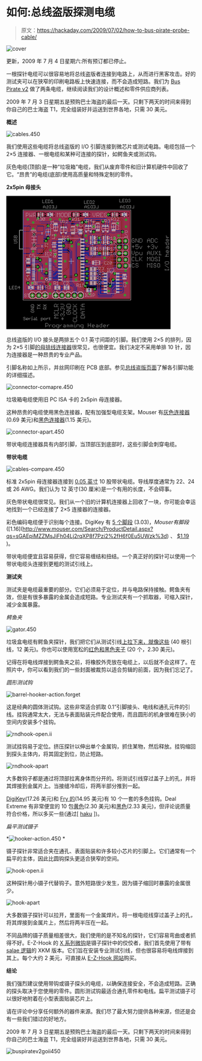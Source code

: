 # 如何:总线盗版探测电缆

> 原文：<https://hackaday.com/2009/07/02/how-to-bus-pirate-probe-cable/>

![cover](img/c135399b76d4e4fbe061dca66d49e079.png "cover")

更新，2009 年 7 月 4 日星期六:所有预订都已停止。

一根探针电缆可以很容易地将总线盗版者连接到电路上，从而进行黑客攻击。好的测试夹可以在狭窄的印刷电路板上快速连接，而不会造成短路。我们为 [Bus Pirate v2](http://hackaday.com/2009/06/25/how-to-the-bus-pirate-v2-with-usb/) 做了两条电缆，继续阅读我们的设计概述和零件供应商列表。

2009 年 7 月 3 日星期五是预购巴士海盗的最后一天。只剩下两天的时间来得到你自己的巴士海盗 T1，完全组装好并运送到世界各地，只需 30 美元。

**概述**

![cables.450](img/0eb5bd5def02b6adb958f918c4ac1fc1.png "cables.450")

我们使用这些电缆将总线盗版的 I/O 引脚连接到微芯片或测试电路。电缆包括一个 2×5 连接器、一根电缆和某种可连接的探针，如鳄鱼夹或测试钩。

灰色电缆(顶部)是一种“垃圾箱”电缆，我们从废弃零件和旧计算机硬件中回收了它。“昂贵”的电缆(底部)使用高质量和特殊定制的零件。

**2x5pin 母接头**

![](img/7c83d7395e19b6e55dea8089cd2c05a1.png)

总线盗版的 I/O 接头是两排五个 0.1 英寸间距的引脚。我们使用 2×5 的排列，因为 2×5 引脚[的母排线连接器](http://en.wikipedia.org/wiki/Ribbon_cable#Cable_connectors)很常见，也很便宜。我们决定不采用单排 10 针，因为连接器是一种昂贵的专业产品。

引脚名称如上所示，并丝网印刷在 PCB 底部。参见[总线盗版页面](http://www.buspirate.com)了解各引脚功能的详细描述。

![connector-comapre.450](img/c8e8df1053ff2b1d36cab30de7b6ac88.png "connector-comapre.450")

垃圾箱电缆使用旧 PC ISA 卡的 2x5pin 母连接器。

这种昂贵的电缆使用黑色连接器，配有加强型电缆支架。Mouser 有[灰色连接器](http://mouser.com/Search/ProductDetail.aspx?qs=sGAEpiMZZMvT7Of4ktfHLp7HEgRb%252bXNqM189BZwCjls%3d)(0.69 美元)和[黑色连接器](http://mouser.com/Search/ProductDetail.aspx?qs=sGAEpiMZZMvT7Of4ktfHLryB5cuqtTOwUtyVZIBqjDM%3d)(1.15 美元)。

![connector-apart.450](img/1f416742701c7bd549efb876289e7d00.png "connector-apart.450")

带状电缆连接器具有内部引脚，当顶部压到底部时，这些引脚会刺穿电缆。

**带状电缆**

![cables-compare.450](img/a381cd63ce68e88ca706e852934162a7.png "cables-compare.450")

标准 2x5pin 母连接器连接到 [0.05 英寸](http://en.wikipedia.org/wiki/Ribbon_cable#Cable_sizes) 10 股带状电缆。导线厚度通常为 22、24 或 26 AWG。我们认为 12 英寸(30 厘米)是一个有用的长度，不会碍事。

灰色带状电缆很常见。我们从一个旧的计算机连接器上回收了一块，你可能会幸运地找到一个已经连接了 2×5 连接器的连接器。

彩色编码电缆便于识别每个连接。DigiKey 有 [5 个脚段](http://search.digikey.com/scripts/DkSearch/dksus.dll?Detail&name=MC10M-5-ND) ($3.03)，Mouser 有脚段( [$1.16](http://www.mouser.com/Search/ProductDetail.aspx?qs=sGAEpiMZZMsJiFh04Lj2rqXP8f7Pzi2%2fH6f0Eu5UWzk%3d) 、 [$1.19](http://www.mouser.com/Search/ProductDetail.aspx?qs=sGAEpiMZZMsJiFh04Lj2rrQIKM9xOMEOhuPHGzW6dSg%3d) )。

带状电缆便宜且容易获得，但它容易缠结和扭结。一个真正好的探针可以使用一个带状电缆头连接到更粗的测试引线上。

**测试夹**

测试夹是电缆最重要的部分。它们必须易于定位，并与电路保持接触。鳄鱼夹有效，但是有很多暴露的金属会造成短路。专业测试夹有一个抓取器，可缩入探针，减少金属暴露。

*鳄鱼夹*

![gator.450](img/a94a74a22350351fb00eacde1249ed94.png "gator.450")

垃圾盒电缆有鳄鱼夹探针，我们把它们从测试引线[上拉下来，就像这些](http://cgi.ebay.com/40-ALLIGATOR-CLIP-TEST-LEAD-INSULATED-COLOR-JUMPER-WIRE_W0QQitemZ350216518161QQcmdZViewItem) (40 根引线，12 美元)。你也可以使用宽松的[红色和黑色夹子](http://www.dealextreme.com/details.dx/sku.6359) (20 个，2.30 美元)。

记得在将电线焊接到鳄鱼夹之前，将橡胶外壳放在电缆上，以后就不会这样了。在照片中，你可以看到我们的一些封面被裁剪以适合剪辑的前面，因为我们忘记了。

*圆形测试钩*

![barrel-hooker-action.forget](img/03ce9a13a358270fd7e8a07fe3681d8b.png "barrel-hooker-action.forget")

这是经典的圆体测试钩。这些非常适合抓取 0.1”引脚接头、电线和通孔元件的引线。挂钩通常太大，无法与表面贴装元件配合使用，而且圆形的机身很难在狭小的空间内安装多个挂钩。

![rndhook-open.ii](img/9da83b33f21b293fb007bfb2b9a2d44e.png "rndhook-open.ii")

测试挂钩易于定位。挤压探针以伸出单个金属钩，抓住某物，然后释放。挂钩缩回到探头主体内，将其固定到位，防止短路。

![rndhook-apart](img/6537931c99ef6f658a052ed42b6c6dc9.png "rndhook-apart")

大多数钩子都是通过将顶部拉离身体而分开的。将测试引线穿过盖子上的孔，并将其焊接到金属片上。当接缝冷却后，将两半部分推到一起。

[DigiKey](http://search.digikey.com/scripts/DkSearch/dksus.dll?Detail&name=461-1015-ND)(17.26 美元)和 [Fry 的](http://www.frys.com/product/32861#detailed)(14.95 美元)有 10 个一套的多色挂钩。Deal Extreme 有非常便宜的 10 包[黄色](http://www.dealextreme.com/details.dx/sku.7218)(2.30 美元)和[黑色](http://www.dealextreme.com/details.dx/sku.8391)(2.33 美元)，但评论说质量符合价格，所以多买一些(通过[ [haku](http://hackaday.com/2009/06/29/parts-shiftbrite-rgb-led-module-a6281/#comment-79694) ])。

*扁平测试镊子*

*![hooker-action.450](img/7327f56f96f83767f66968fc12123826.png "hooker-action.450")
*

镊子探针非常适合夹在通孔、表面贴装和许多较小芯片的引脚上。它们通常有一个扁平的主体，因此比圆钩探头更适合狭窄的空间。

![hook-open.ii](img/2d9412da63bdecf21731eef73d50904c.png "hook-open.ii")

这种探针用小镊子代替钩子。意外短路很少发生，因为镊子缩回时暴露的金属很少。

![hook-apart](img/1df7e36755ba2939ab1145130e771c9b.png "hook-apart")

大多数镊子探针可以拉开，里面有一个金属焊片。将一根电缆线穿过盖子上的孔，将其焊接到金属片上，然后将两半压在一起。

不同品牌的镊子质量相差很大，我们使用的是不知名的探针，它们容易弯曲或者抓得不好。E-Z-Hook 的 [X 系列微钩](http://www.e-z-hook.com/Html/MicroHooks.html)是镊子探针中的佼佼者，我们首先使用了带有[salae 逻辑](http://hackaday.com/2009/03/06/tools-saleae-logic-logic-analyzer/)的 XKM 版本。它们旨在安装专业测试引线，但也很容易将电线焊接到其上。每个大约 2 美元，可直接从 [E-Z-Hook 网站](http://www.e-z-hook.com/Html/OrderingInformation.html)购买。

**结论**

我们强烈建议使用带钩或镊子探头的电缆，以确保连接安全，不会造成短路。正确的探头取决于您使用的零件。圆形测试钩最适合通孔零件和电线。扁平测试镊子可以很好地附着在小型表面贴装芯片上。

请在评论中分享任何额外的器件来源。我们尽了最大努力提供各种来源，但还是会有一些我们错过的好地方。

2009 年 7 月 3 日星期五是预购巴士海盗的最后一天。只剩下两天的时间来得到你自己的巴士海盗 T1，完全组装好并运送到世界各地，只需 30 美元。

![buspiratev2goii450](img/470775bf17d575b77a2322e5e630f5fb.png "buspiratev2goii450")